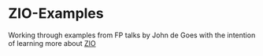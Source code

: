 ZIO-Examples
============

Working through examples from FP talks by John de Goes with the
intention of learning more about [ZIO](https://github.com/zio/zio)